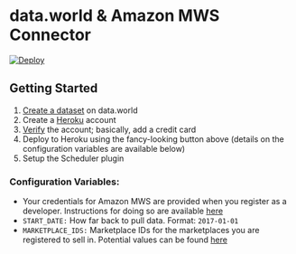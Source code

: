 # data.world & Amazon MWS Connector

[![Deploy](https://www.herokucdn.com/deploy/button.svg)](https://heroku.com/deploy?template=https://github.com/datadotworld/heroku-dw-mws-connector)

## Getting Started

1. [Create a dataset](https://data.world/create-a-dataset) on data.world
2. Create a [Heroku](https://www.heroku.com) account
3. [Verify](https://heroku.com/verify) the account; basically, add a credit card
4. Deploy to Heroku using the fancy-looking button above (details on the configuration variables are available below)
5. Setup the Scheduler plugin
 
### Configuration Variables:

 * Your credentials for Amazon MWS are provided when you register as a developer. Instructions for doing so are available [here](http://docs.developer.amazonservices.com/en_US/dev_guide/DG_Registering.html)
 * `START_DATE:` How far back to pull data. Format: `2017-01-01`
 * `MARKETPLACE_IDS:` Marketplace IDs for the marketplaces you are registered to sell in. Potential values can be found [here](http://docs.developer.amazonservices.com/en_US/dev_guide/DG_Endpoints.html)
 